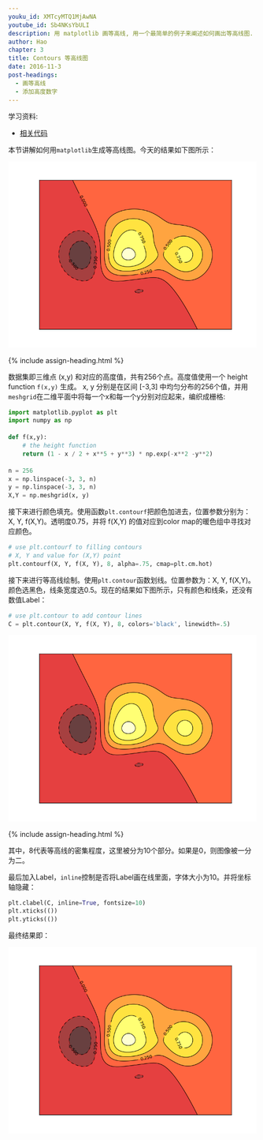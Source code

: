```yaml
---
youku_id: XMTcyMTQ1MjAwNA
youtube_id: Sb4NKsYbULI
description: 用 matplotlib 画等高线, 用一个最简单的例子来阐述如何画出等高线图.
author: Hao
chapter: 3
title: Contours 等高线图
date: 2016-11-3
post-headings:
  - 画等高线
  - 添加高度数字
---
```


学习资料:
  * [相关代码](https://github.com/MorvanZhou/tutorials/blob/master/matplotlibTUT/plt12_contours.py)

本节讲解如何用`matplotlib`生成等高线图。今天的结果如下图所示：

<img class="course-image" src="/static/results/plt/3_3_1.png" alt="{{ page.title }}{% increment image-count %}">

{% include assign-heading.html %}


数据集即三维点 (x,y) 和对应的高度值，共有256个点。高度值使用一个 height function `f(x,y)` 生成。
x, y 分别是在区间 [-3,3] 中均匀分布的256个值，并用`meshgrid`在二维平面中将每一个x和每一个y分别对应起来，编织成栅格:

```python
import matplotlib.pyplot as plt
import numpy as np

def f(x,y):
    # the height function
    return (1 - x / 2 + x**5 + y**3) * np.exp(-x**2 -y**2)

n = 256
x = np.linspace(-3, 3, n)
y = np.linspace(-3, 3, n)
X,Y = np.meshgrid(x, y)
```

接下来进行颜色填充。使用函数`plt.contourf`把颜色加进去，位置参数分别为：X, Y, f(X,Y)。透明度0.75，并将 f(X,Y) 的值对应到color map的暖色组中寻找对应颜色。

```python
# use plt.contourf to filling contours
# X, Y and value for (X,Y) point
plt.contourf(X, Y, f(X, Y), 8, alpha=.75, cmap=plt.cm.hot)
```


接下来进行等高线绘制。使用`plt.contour`函数划线。位置参数为：X, Y, f(X,Y)。颜色选黑色，线条宽度选0.5。现在的结果如下图所示，只有颜色和线条，还没有数值Label：

```python
# use plt.contour to add contour lines
C = plt.contour(X, Y, f(X, Y), 8, colors='black', linewidth=.5)
```

<img  class="course-image" src="/static/results/plt/3_3_2.png" alt="{{ page.title }}{% increment image-count %}">

{% include assign-heading.html %}

其中，8代表等高线的密集程度，这里被分为10个部分。如果是0，则图像被一分为二。

最后加入Label，`inline`控制是否将Label画在线里面，字体大小为10。并将坐标轴隐藏：

```python
plt.clabel(C, inline=True, fontsize=10)
plt.xticks(())
plt.yticks(())
```

最终结果即：

<img  class="course-image" src="/static/results/plt/3_3_1.png" alt="{{ page.title }}{% increment image-count %}">













